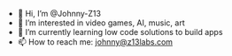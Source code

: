 - 👋 Hi, I’m @Johnny-Z13
- 👀 I’m interested in video games, AI, music, art
- 🌱 I’m currently learning low code solutions to build apps
- 📫 How to reach me: johnny@z13labs.com

<!---
Johnny-Z13/Johnny-Z13 is a ✨ special ✨ repository because its `README.md` (this file) appears on your GitHub profile.
You can click the Preview link to take a look at your changes.
--->
